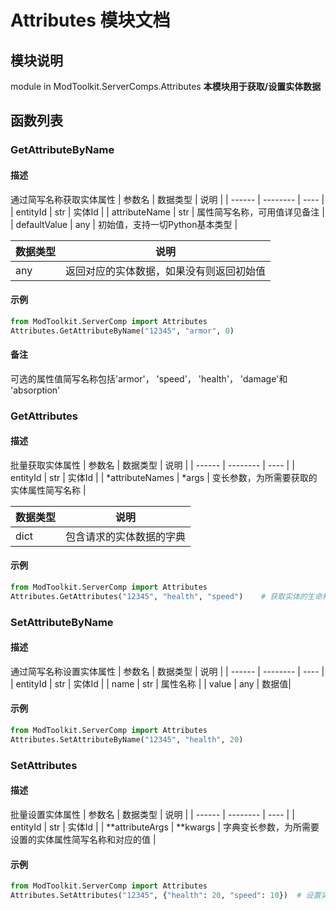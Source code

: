 # Attributes 模块文档

## 模块说明
module in ModToolkit.ServerComps.Attributes
**本模块用于获取/设置实体数据**

## 函数列表
### GetAttributeByName
#### 描述
通过简写名称获取实体属性
| 参数名 | 数据类型 | 说明 |
| ------ | -------- | ---- |
| entityId | str | 实体Id |
| attributeName | str | 属性简写名称，可用值详见备注 |
| defaultValue | any | 初始值，支持一切Python基本类型 |

| 数据类型 | 说明 |
| -------- | ---- |
| any | 返回对应的实体数据，如果没有则返回初始值 |

#### 示例
```python
from ModToolkit.ServerComp import Attributes
Attributes.GetAttributeByName("12345", "armor", 0)
```

#### 备注
可选的属性值简写名称包括'armor'， 'speed'， 'health'， 'damage'和 'absorption'

### GetAttributes

#### 描述
批量获取实体属性
| 参数名 | 数据类型 | 说明 |
| ------ | -------- | ---- |
| entityId | str | 实体Id |
| \*attributeNames | \*args | 变长参数，为所需要获取的实体属性简写名称 |

| 数据类型 | 说明 |
| -------- | ---- |
| dict | 包含请求的实体数据的字典 |

#### 示例
```python
from ModToolkit.ServerComp import Attributes
Attributes.GetAttributes("12345", "health", "speed")	# 获取实体的生命和速度属性
```


### SetAttributeByName
#### 描述
通过简写名称设置实体属性
| 参数名 | 数据类型 | 说明 |
| ------ | -------- | ---- |
| entityId | str | 实体Id |
| name | str | 属性名称 |
| value | any |  数据值|

#### 示例
```python
from ModToolkit.ServerComp import Attributes
Attributes.SetAttributeByName("12345", "health", 20)
```


### SetAttributes
#### 描述
批量设置实体属性
| 参数名 | 数据类型 | 说明 |
| ------ | -------- | ---- |
| entityId | str | 实体Id |
| \*\*attributeArgs | \*\*kwargs | 字典变长参数，为所需要设置的实体属性简写名称和对应的值 |

#### 示例
```python
from ModToolkit.ServerComp import Attributes
Attributes.SetAttributes("12345", {"health": 20, "speed": 10})	# 设置实体的生命值为20，速度为10
```

